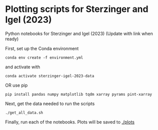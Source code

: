 # Plotting scripts for Sterzinger and Igel (2023)
Python notebooks for Sterzinger and Igel (2023) (Update with link when ready)

First, set up the Conda environment

```
conda env create -f environment.yml
```

and activate with 

```
conda activate sterzinger-igel-2023-data
```

OR use pip

```
pip install pandas numpy matplotlib tqdm xarray pyrams pint-xarray
```

Next, get the data needed to run the scripts

```
./get_all_data.sh
```

Finally, run each of the notebooks. Plots will be saved to [./plots](./plots)
